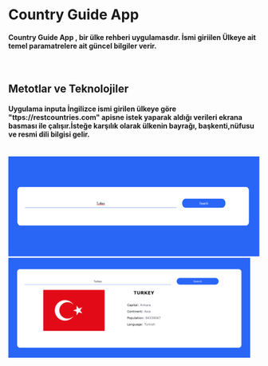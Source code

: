# Country Guide App

#### Country Guide App , bir ülke rehberi uygulamasdır. İsmi giriilen Ülkeye ait temel paramatrelere ait güncel bilgiler verir.
<br/>

## Metotlar ve Teknolojiler
#### Uygulama inputa İngilizce ismi girilen ülkeye göre "ttps://restcountries.com" apisne istek yaparak aldığı verileri ekrana basması ile çalışır.İsteğe karşılık olarak ülkenin bayrağı, başkenti,nüfusu ve resmi dili bilgisi gelir.
<br/>

<img src="./readmeImg/CountryGuide1.png" height="200"/>
<br/> 

<img src="./readmeImg/CountryGuide2.png" height="200"/>
<br/> 